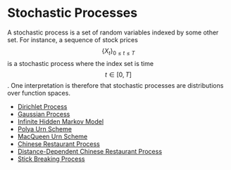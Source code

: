 # Stochastic Processes

A stochastic process is a set of random variables indexed by some other set. For instance,
a sequence of stock prices $$\{ X_t \}_{0 \leq t \leq T }$$ is a stochastic process where the
index set is time $$t \in [0, T]$$. One interpretation is therefore that stochastic processes are
distributions over function spaces.

- [Dirichlet Process](stochastic_processes/dirichlet_process.md)
- [Gaussian Process](stochastic_processes/gaussian_processes.md)
- [Infinite Hidden Markov Model](stochastic_processes/infinite_hidden_markov_model.md)  
- [Polya Urn Scheme](stochastic_processes/polya_urn_scheme.md)
- [MacQueen Urn Scheme](stochastic_processes/blackwell_macqueen_urn_scheme.md)
- [Chinese Restaurant Process](stochastic_processes/chinese_restaurant_process.md)
- [Distance-Dependent Chinese Restaurant Process](stochastic_processes/distance_dependent_chinese_restaurant_process.md)
- [Stick Breaking Process](stochastic_processes/stick_breaking_process.md)
